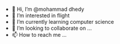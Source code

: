 - 👋 Hi, I’m @mohammad dhedy
- 👀 I’m interested in flight
- 🌱 I’m currently learning computer science 
- 💞️ I’m looking to collaborate on ...
- 📫 How to reach me ...

<!---
mohammad2004dhedy/mohammad2004dhedy is a ✨ special ✨ repository because its `README.md` (this file) appears on your GitHub profile.
You can click the Preview link to take a look at your changes.
--->
